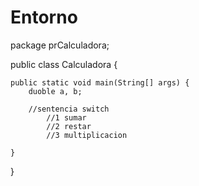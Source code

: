 # Entorno

package prCalculadora;


public class Calculadora {

    
    public static void main(String[] args) {
        duoble a, b;

        //sentencia switch
            //1 sumar
            //2 restar
            //3 multiplicacion

    }
    
}
